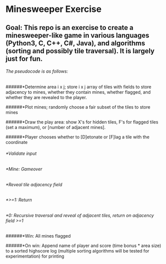 # Minesweeper Exercise

## Goal: This repo is an exercise to create a minesweeper-like game in various languages (Python3, C, C++, C#, Java), and algorithms (sorting and possibly tile traversal). It is largely just for fun.

###### The pseudocode is as follows:
######*Determine area i x j; store i x j array of tiles with fields to store adjacency to mines, whether they contain mines, whether flagged, and whether they are revealed to the player.

######*Plot mines; randomly choose a fair subset of the tiles to store mines

######*Draw the play area: show X's for hidden tiles, F's for flagged tiles (set a maximum), or [number of adjacent mines].

######*Player chooses whether to [D]etonate or [F]lag a tile with the coordinate <k><l>
######	*Validate input
######	*Mine: Gameover
######	*Reveal tile adjacency field
######		*>=1: Return
######		*0: Recursive traversal and reveal of adjacent tiles, return on adjacency field >=1

######*Win: All mines flagged

######*On win: Append name of player and score (time bonus * area size) to a sorted highscore log (multiple sorting algorithms will be tested for experimentation) for printing
